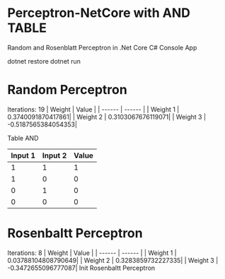 # Perceptron-NetCore with AND TABLE
Random and Rosenblatt Perceptron in .Net Core C# Console App

dotnet restore
dotnet run

# Random Perceptron
Iterations: 19
| Weight | Value |
| ------ | ------ |
| Weight 1 | 0.3740091870417861|
| Weight 2 | 0.3103067676119071|
| Weight 3 | -0.5187565384054353|

Table AND

| Input 1 | Input 2 | Value
| ------ | ------ | ------ |
|  1 | 1 | 1
|  1 | 0 | 0
|  0 | 1 | 0
|  0 | 0 | 0

# Rosenbaltt Perceptron
Iterations: 8
| Weight | Value |
| ------ | ------ |
| Weight 1 |  0.03788104808790649|
| Weight 2 |  0.3283859732227335|
| Weight 3 | -0.3472655096777087|
Init Rosenbaltt Perceptron

